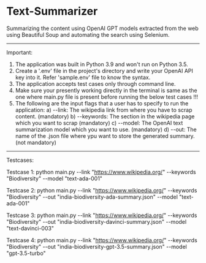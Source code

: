 # Text-Summarizer
Summarizing the content using OpenAI GPT models extracted from the web using Beautiful Soup and automating the search using Selenium.

************************************************************************************************************************************************************************

Important: 
1) The application was built in Python 3.9 and won't run on Python 3.5.
2) Create a '.env' file in the project's directory and write your OpenAI API key into it. Refer 'sample.env' file to know the syntax.
3) The application accepts test cases only through command line.
4) Make sure your presently working directly in the terminal is same as the one where main.py file is present before running the below test cases !!!
5) The following are the input flags that a user has to specify to run the application:
   a) --link: The wikipedia link from where you have to scrap content.                    (mandatory)
   b) --keywords: The section in the wikipedia page which you want to scrap               (mandatory)
   c) --model: The OpenAI text summarization model which you want to use.                 (mandatory)
   d) --out: The name of the .json file where ypu want to store the generated summary.    (not mandatory)

************************************************************************************************************************************************************************

Testcases:

Testcase 1:
python main.py --link "https://www.wikipedia.org/" --keywords "Biodiversity" --model "text-ada-001"

Testcase 2:
python main.py --link "https://www.wikipedia.org/" --keywords "Biodiversity" --out "india-biodiversity-ada-summary.json" --model "text-ada-001"

Testcase 3:
python main.py --link "https://www.wikipedia.org/" --keywords "Biodiversity" --out "india-biodiversity-davinci-summary.json" --model "text-davinci-003"

Testcase 4:
python main.py --link "https://www.wikipedia.org/" --keywords "Biodiversity" --out "india-biodiversity-gpt-3.5-summary.json" --model "gpt-3.5-turbo"
